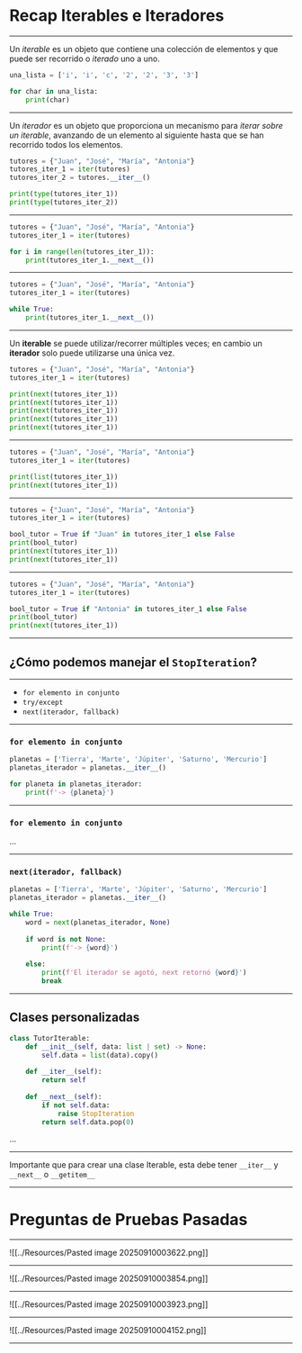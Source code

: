 
# Recap Iterables e Iteradores

---

Un *iterable* es un objeto que contiene una colección de elementos y que puede ser recorrido o *iterado* uno a uno.

```python
una_lista = ['i', 'i', 'c', '2', '2', '3', '3']

for char in una_lista:
	print(char)
```

---

Un *iterador* es un objeto que proporciona un mecanismo para *iterar sobre un iterable*, avanzando de un elemento al siguiente hasta que se han recorrido todos los elementos.

```python
tutores = {"Juan", "José", "María", "Antonia"}
tutores_iter_1 = iter(tutores)
tutores_iter_2 = tutores.__iter__()

print(type(tutores_iter_1))
print(type(tutores_iter_2))
```

---

```python
tutores = {"Juan", "José", "María", "Antonia"}
tutores_iter_1 = iter(tutores)

for i in range(len(tutores_iter_1)):
	print(tutores_iter_1.__next__())

```

---

```python
tutores = {"Juan", "José", "María", "Antonia"}
tutores_iter_1 = iter(tutores)

while True:
	print(tutores_iter_1.__next__())
```

---

Un **iterable** se puede utilizar/recorrer múltiples veces; en cambio un **iterador** solo puede utilizarse una única vez.  

```python
tutores = {"Juan", "José", "María", "Antonia"}
tutores_iter_1 = iter(tutores)

print(next(tutores_iter_1))
print(next(tutores_iter_1))
print(next(tutores_iter_1))
print(next(tutores_iter_1))
print(next(tutores_iter_1))
```


---

```python
tutores = {"Juan", "José", "María", "Antonia"}
tutores_iter_1 = iter(tutores)

print(list(tutores_iter_1))
print(next(tutores_iter_1))
```

---


```python
tutores = {"Juan", "José", "María", "Antonia"}
tutores_iter_1 = iter(tutores)

bool_tutor = True if "Juan" in tutores_iter_1 else False
print(bool_tutor)
print(next(tutores_iter_1))
print(next(tutores_iter_1))
```

---

```python
tutores = {"Juan", "José", "María", "Antonia"}
tutores_iter_1 = iter(tutores)

bool_tutor = True if "Antonia" in tutores_iter_1 else False
print(bool_tutor)
print(next(tutores_iter_1))
```

---
## ¿Cómo podemos manejar el `StopIteration`?

---

- `for elemento in conjunto`
- `try/except`
- `next(iterador, fallback)` 

---
### `for elemento in conjunto`

```python
planetas = ['Tierra', 'Marte', 'Júpiter', 'Saturno', 'Mercurio']
planetas_iterador = planetas.__iter__()

for planeta in planetas_iterador:
	print(f'-> {planeta}')
```

---
### `for elemento in conjunto`

...

---

### `next(iterador, fallback)` 

```python
planetas = ['Tierra', 'Marte', 'Júpiter', 'Saturno', 'Mercurio']
planetas_iterador = planetas.__iter__()

while True:
	word = next(planetas_iterador, None)
	
	if word is not None:
		print(f'-> {word}')
	
	else:
		print(f'El iterador se agotó, next retornó {word}')
		break
```

---
## Clases personalizadas

```python
class TutorIterable:  
    def __init__(self, data: list | set) -> None:  
        self.data = list(data).copy()  
  
    def __iter__(self):  
        return self  
  
    def __next__(self):  
        if not self.data:  
            raise StopIteration  
        return self.data.pop(0)
```

...

---

Importante que para crear una clase Iterable, esta debe tener `__iter__` y `__next__` o `__getitem__`

---

# Preguntas de Pruebas Pasadas


---

![[../Resources/Pasted image 20250910003622.png]]

---

![[../Resources/Pasted image 20250910003854.png]]

---

![[../Resources/Pasted image 20250910003923.png]]

---

![[../Resources/Pasted image 20250910004152.png]]

---

